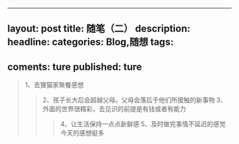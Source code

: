 
---
layout: post
title: 随笔（二）
description:
headline:
categories: Blog,随想
tags:
  -
coments: ture
published: ture
--- 
>1、去狸猫家聚餐感想
>>2、孩子长大后会超越父母。父母会落后于他们所接触的新事物
>>3、外面的世界很精彩，去见识的前提是有钱或者有能力
>>>4、让生活保持一点点新鲜感
>>>5、及时做完事情不延迟的感觉
<tab>今天的感想挺多
